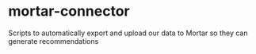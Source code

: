 mortar-connector
================

Scripts to automatically export and upload our data to Mortar so they can generate recommendations
